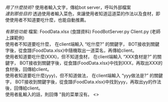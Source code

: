 *用了什麼技術?*
使用者輸入文字，傳給bot server，呼叫外部檔案 
<br>
*達到那些目的* 
透過使用者輸入菜色，來讓使用者知道這道菜的作法以及食材，即使使用者不知道要吃什麼，也能自動推薦。	
<br>
*有那些功能*	
檔案: FoodData.xlsx (食譜資料) FoodBotServer.py Client.py (老師上課範例)  
使用者不知道要吃什麼， 在client端輸入 “吃什麼?” 的關鍵字， BOT接收到關鍵字後，從食譜(FoodData.xlsx)中隨機取出一道菜名，再傳給client。
<br>
使用者知道要吃什麼(XXX)，但不知道食材， 在client端輸入 “XXX食材是?” 的關鍵字， BOT接收到關鍵字後，從食譜(FoodData.xlsx)中找到XXX，再取出XXX的食材後，回傳給client。
<br>
使用者知道要吃什麼(yyy)，但不知道做法， 在client端輸入 “yyy做法是?” 的關鍵字， BOT接收到關鍵字後，從食譜(FoodData.xlsx)中找到yyy，再取出yy的作法後，回傳給client。
<br>
使用者亂輸入的話，則回傳 "我的菜單沒有。
<>
